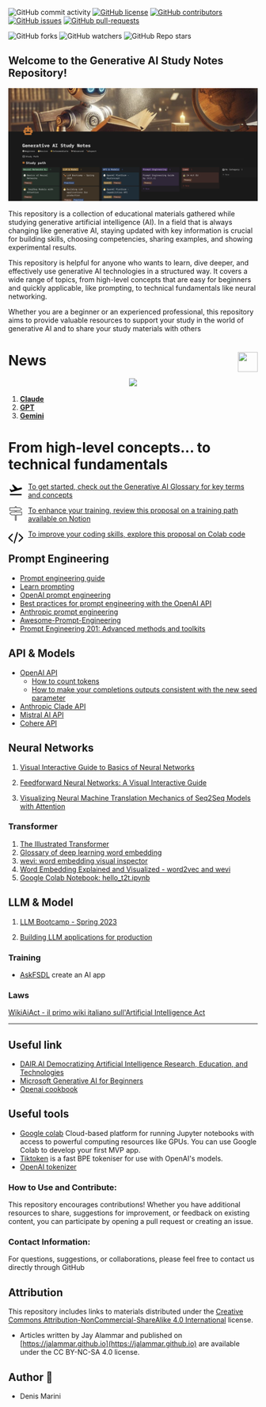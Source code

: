 
![GitHub commit activity](https://img.shields.io/github/commit-activity/m/denismarini/generative-ai-study-notes)
[![GitHub license](https://img.shields.io/github/license/denismarini/generative-ai-study-notes.svg)](https://github.com/denismarini/generative-ai-study-notes/blob/master/LICENSE)
[![GitHub contributors](https://img.shields.io/github/contributors/denismarini/generative-ai-study-notes.svg)](https://GitHub.com/denismarini/generative-ai-study-notes/graphs/contributors/)
[![GitHub issues](https://img.shields.io/github/issues/denismarini/generative-ai-study-notes.svg)](https://GitHub.com/denismarini/generative-ai-study-notes/issues)
[![GitHub pull-requests](https://img.shields.io/github/issues-pr/denismarini/generative-ai-study-notes.svg)](https://GitHub.com/denismarini/generative-ai-study-notes/pulls)

![GitHub forks](https://img.shields.io/github/forks/denismarini/generative-ai-study-notes)
![GitHub watchers](https://img.shields.io/github/watchers/denismarini/generative-ai-study-notes)
![GitHub Repo stars](https://img.shields.io/github/stars/denismarini/generative-ai-study-notes)

## Welcome to the Generative AI Study Notes Repository! 

[<img src="gallery/banner.png"/>](https://festive-chestnut-92c.notion.site/Generative-AI-Study-Notes-0f6a0129164645c5a862e6eebb2e2986)

This repository is a collection of educational materials gathered while studying generative artificial intelligence (AI). In a field that is always changing like generative AI, staying updated with key information is crucial for building skills, choosing competencies, sharing examples, and showing experimental results.

This repository is helpful for anyone who wants to learn, dive deeper, and effectively use generative AI technologies in a structured way. It covers a wide range of topics, from high-level concepts that are easy for beginners and quickly applicable, like prompting, to technical fundamentals like neural networking.

Whether you are a beginner or an experienced professional, this repository aims to provide valuable resources to support your study in the world of generative AI and to share your study materials with others

# <img src="gallery/umarell.png"  align="right" width="40" height="40"/> News ##

<p align="center">
 <img src="gallery/Al-model-release -capabilities-timeline.jpg" width="800"/> 
</p>

1. [**Claude**](https://www.anthropic.com/claude)
1. [**GPT**](https://openai.com/index/hello-gpt-4o/)
1. [**Gemini**](https://gemini.google.com/app)


# From high-level concepts... to technical fundamentals


[<img src="gallery/to_start_training_icon.png" align="left"  width="30" height="30" style="margin-right: 10px;" />To get started, check out the Generative AI Glossary for key terms and concepts](doc/Generative%20AI%20Glossary.md) 

[<img src="gallery/path_training_icon.png" align="left"  width="30" height="30" style="margin-right: 10px;"/>To enhance your training, review this proposal on a training path available on Notion](https://festive-chestnut-92c.notion.site/Generative-AI-Study-Notes-0f6a0129164645c5a862e6eebb2e2986)

[<img src="gallery/coding_training_icon.png" align="left"  width="30" height="30" style="margin-right: 10px;"/>To improve your coding skills, explore this proposal on Colab code](https://colab.research.google.com/drive/1BL0GA5FBBnYcx_WUUco6kgiDU7vtWQnC?usp=sharing)


## Prompt Engineering ##
- [Prompt engineering guide](https://www.promptingguide.ai/)
- [Learn prompting](https://learnprompting.org/)
- [OpenAI prompt engineering](https://platform.openai.com/docs/guides/prompt-engineering/prompt-engineering)
- [Best practices for prompt engineering with the OpenAI API](https://help.openai.com/en/articles/6654000-best-practices-for-prompt-engineering-with-the-openai-api)
- [Anthropic prompt engineering](https://docs.anthropic.com/en/docs/build-with-claude/prompt-engineering/overview)
- [Awesome-Prompt-Engineering](https://github.com/promptslab/Awesome-Prompt-Engineering)
- [Prompt Engineering 201: Advanced methods and toolkits](https://amatria.in/blog/prompt201)


## API & Models ##
- [OpenAI API](https://openai.com/api/)
    - [How to count tokens](https://cookbook.openai.com/examples/how_to_count_tokens_with_tiktoken)
    - [How to make your completions outputs consistent with the new seed parameter](https://cookbook.openai.com/examples/reproducible_outputs_with_the_seed_parameter)
- [Anthropic Clade API](https://www.anthropic.com/api)
- [Mistral AI API](https://docs.mistral.ai/api/)
- [Cohere API](https://docs.cohere.com/)


## Neural Networks ##

1. [Visual Interactive Guide to Basics of Neural Networks](https://jalammar.github.io/visual-interactive-guide-basics-neural-networks/)

1. [Feedforward Neural Networks: A Visual Interactive Guide](https://jalammar.github.io/feedforward-neural-networks-visual-interactive/)

1. [Visualizing Neural Machine Translation Mechanics of Seq2Seq Models with Attention](https://jalammar.github.io/visualizing-neural-machine-translation-mechanics-of-seq2seq-models-with-attention/)


### Transformer ###

1. [The Illustrated Transformer](https://jalammar.github.io/illustrated-transformer/?utm_campaign=Commit+%2337&utm_content=Commit+%2337&utm_medium=email_action&utm_source=customer.io)
1. [Glossary of deep learning word embedding](https://medium.com/deeper-learning/glossary-of-deep-learning-word-embedding-f90c3cec34ca)
1. [wevi: word embedding visual inspector](https://ronxin.github.io/wevi/)
1. [Word Embedding Explained and Visualized - word2vec and wevi](https://www.youtube.com/watch?v=D-ekE-Wlcds)
1. [Google Colab Notebook: hello_t2t.ipynb](https://colab.research.google.com/github/tensorflow/tensor2tensor/blob/master/tensor2tensor/notebooks/hello_t2t.ipynb)

## LLM & Model ##
1. [LLM Bootcamp - Spring 2023](https://www.youtube.com/watch?v=twHxmU9OxDU&list=PL1T8fO7ArWleyIqOy37OVXsP4hFXymdOZ)

2. [Building LLM applications for production](https://huyenchip.com/2023/04/11/llm-engineering.html?utm_campaign=Commit+%2337&utm_content=Commit+%2337&utm_medium=email_action&utm_source=customer.io)

### Training ###

- [AskFSDL](https://github.com/the-full-stack/ask-fsdl) create an AI app

### Laws ###
[WikiAiAct - il primo wiki italiano sull'Artificial Intelligence Act](https://www.wikiaiact.it/wiki/Pagina_principale)

---

## Useful link ##
- [DAIR.AI Democratizing Artificial Intelligence Research, Education, and Technologies](https://dair.ai/)
- [Microsoft Generative AI for Beginners](https://github.com/denismarini/generative-ai-for-beginners/tree/main)
- [Openai cookbook](https://cookbook.openai.com/)


## Useful tools ##
- [Google colab](https://colab.research.google.com/) Cloud-based platform for running Jupyter notebooks with access to powerful computing resources like GPUs. You can use Google Colab to develop your first MVP app.
- [Tiktoken](https://github.com/openai/tiktoken) is a fast BPE tokeniser for use with OpenAI's models. 
- [OpenAI tokenizer](https://platform.openai.com/tokenizer)


### How to Use and Contribute:

This repository encourages contributions! Whether you have additional resources to share, suggestions for improvement, or feedback on existing content, you can participate by opening a pull request or creating an issue.

### Contact Information:

For questions, suggestions, or collaborations, please feel free to contact us directly through GitHub


## Attribution
This repository includes links to materials distributed under the [Creative Commons Attribution-NonCommercial-ShareAlike 4.0 International](https://creativecommons.org/licenses/by-nc-sa/4.0/) license.

- Articles written by Jay Alammar and published on [https://jalammar.github.io](https://jalammar.github.io) are available under the CC BY-NC-SA 4.0 license.


## Author 🚶
* Denis Marini
